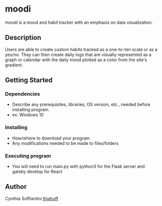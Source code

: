 # moodi

moodi is a mood and habit tracker with an emphasis on data visualization.

## Description

Users are able to create custom habits tracked as a one-to-ten scale or as a yes/no. They can then create daily logs that are visually represented as a graph or calendar with the daily mood plotted as a color from the site's gradient.

## Getting Started

### Dependencies

- Describe any prerequisites, libraries, OS version, etc., needed before installing program.
- ex. Windows 10

### Installing

- How/where to download your program
- Any modifications needed to be made to files/folders

### Executing program

- You will need to run main.py with python3 for the Flask server and gatsby develop for React

## Author

Cynthia Soffiantini [thiahuff](https://github.com/thiahuff)

```

```
